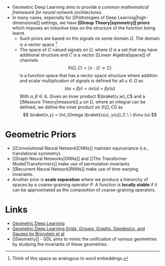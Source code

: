 * Geometric Deep Learning aims to provide *a common mathematical framework for neural network architectures.*
* In many cases, especially for [[Pathologies of Deep Learning|high-dimensional]] settings, we have **[[Group Theory|symmetry]] priors**  which imposes an inductive bias on the structure of the function being learnt.
	* Such priors are based on the signals on some domain $\Omega$. The domain is a vector space [^dom]
	* The space of $C$-valued signals on $\Omega$, where $\Omega$ is a set that may have additional structure and $C$ is a vector [[Linear Algebra|space]] of channels
	  $$
	  X(\Omega, C) = \{x : \Omega \to C \}
	  $$
	  is a function space that has a vector space structure where addition and scalar multiplication of signals is defined for all $u\in \Omega$ as 
	  $$
	  (\alpha x  + \beta y) = \alpha x(u) + \beta y(u)
	  $$
	  With $\alpha,\beta \in \mathbb{R}$. 
	  Given an inner product $\braket{v,w}_C$ and a [[Measure Theory|measure]] $\mu$ on $\Omega$, where an integral can be defined, we define the inner product on $X(\Omega,C0$ as 
	  $$
	  \braket{x,y} = \int_\Omega \braket{x(u), y(u)}_C \ \ d\mu (u)
	  $$ 

[^dom]: Think of this space as analogous to word embeddings.

# Geometric Priors
* [[Convolutional Neural Network|CNNs]] maintain equivariance (i.e., translational symmetry).
* [[Graph Neural Networks|GNNs]] and [[The Transformer Model|Transformers]] make use of permutation invariants
* [[Recurrent Neural Network|RNNs]] make use of time warping invariants.
* Another prior is **scale separation** where we produce a hierarchy of spaces by a coarse-graining operator $P$.  A function is **locally stable** if it can be approximated as the composition of coarse-graining operators.
# Links
* [Geometric Deep Learning](https://geometricdeeplearning.com/blogs/)
* [Geometric Deep Learning Grids, Groups, Graphs, Geodesics, and Gauges by Bronstein et al](https://arxiv.org/pdf/2104.13478)
* [[Geometry]] - GDL aims to mimic the unification of various geometries by studying the invariants of these geometries.
